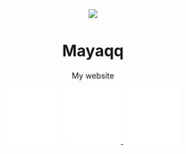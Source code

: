 <body>
    <div align="center">
        <a><img src="https://cdn.discordapp.com/avatars/698623223872356413/5595dd6f48bfeb1ddf3aaefcb608538b.png?size=1024" width="150"/></a>
        <h1>Mayaqq</h1>
        <p id = phrase>My website</p>
        <a href="https://github.com/MayaqqDev"><img src="media/github.svg" class="linkImg" alt="Github"/></a>
        <a href="https://discord.gg/w7PpGax9Bq"><img src="media/discord.svg" class="linkImg" alt="Discord"> </a>
        <a href="https://ko-fi.com/mayaqq"><img src="media/kofi.svg" class="linkImg" alt="Ko-fi"></a>
    </div>
</body>
